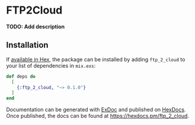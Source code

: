 # FTP2Cloud

**TODO: Add description**

## Installation

If [available in Hex](https://hex.pm/docs/publish), the package can be installed
by adding `ftp_2_cloud` to your list of dependencies in `mix.exs`:

```elixir
def deps do
  [
    {:ftp_2_cloud, "~> 0.1.0"}
  ]
end
```

Documentation can be generated with [ExDoc](https://github.com/elixir-lang/ex_doc)
and published on [HexDocs](https://hexdocs.pm). Once published, the docs can
be found at <https://hexdocs.pm/ftp_2_cloud>.

